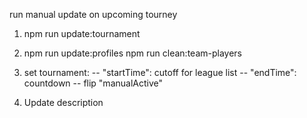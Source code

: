 run manual update on upcoming tourney

1. npm run update:tournament <new tourney id>

2. npm run update:profiles
   npm run clean:team-players

3. set tournament:
   -- "startTime": cutoff for league list
   -- "endTime": countdown
   -- flip "manualActive"

4. Update description
